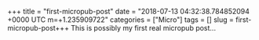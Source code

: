 +++
title = "first-micropub-post"
date = "2018-07-13 04:32:38.784852094 +0000 UTC m=+1.235909722"
categories = ["Micro"]
tags = []
slug = first-micropub-post+++
This is possibly my first real micropub post...
